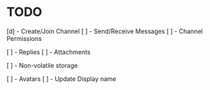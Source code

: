 # TODO

[d] - Create/Join Channel
[ ] - Send/Receive Messages
[ ] - Channel Permissions

[ ] - Replies
[ ] - Attachments

[ ] - Non-volatile storage

[ ] - Avatars
[ ] - Update Display name
